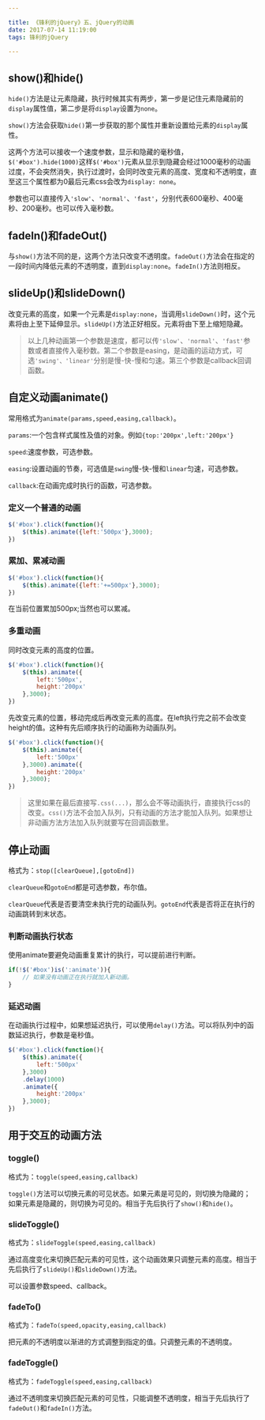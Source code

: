 ```yaml
---

title: 《锋利的jQuery》五、jQuery的动画
date: 2017-07-14 11:19:00
tags: 锋利的jQuery

---
```



## show()和hide()

`hide()`方法是让元素隐藏，执行时候其实有两步，第一步是记住元素隐藏前的`display`属性值，第二步是将`display`设置为`none`。

`show()`方法会获取`hide()`第一步获取的那个属性并重新设置给元素的`display`属性。

这两个方法可以接收一个速度参数，显示和隐藏的毫秒值，`$('#box').hide(1000)`这样`$('#box')`元素从显示到隐藏会经过1000毫秒的动画过度，不会突然消失，执行过渡时，会同时改变元素的高度、宽度和不透明度，直至这三个属性都为0最后元素css会改为`display: none`。

参数也可以直接传入`'slow'`、`'normal'`、`'fast'`，分别代表600毫秒、400毫秒、200毫秒。也可以传入毫秒数。

## fadeIn()和fadeOut()

与`show()`方法不同的是，这两个方法只改变不透明度。`fadeOut()`方法会在指定的一段时间内降低元素的不透明度，直到`display:none`。`fadeIn()`方法则相反。

## slideUp()和slideDown()

改变元素的高度，如果一个元素是`display:none`，当调用`slideDown()`时，这个元素将由上至下延伸显示。`slideUp()`方法正好相反。元素将由下至上缩短隐藏。

> 以上几种动画第一个参数是速度，都可以传`'slow'`、`'normal'`、`'fast'`参数或者直接传入毫秒数。第二个参数是easing，是动画的运动方式，可选`'swing'、'linear'`分别是慢-快-慢和匀速。第三个参数是callback回调函数。

## 自定义动画animate()

常用格式为`animate(params,speed,easing,callback)`。

`params`:一个包含样式属性及值的对象。例如`{top:'200px',left:'200px'}`

`speed`:速度参数，可选参数。

`easing`:设置动画的节奏，可选值是`swing`慢-快-慢和`linear`匀速，可选参数。

`callback`:在动画完成时执行的函数，可选参数。

### 定义一个普通的动画

```js
$('#box').click(function(){
    $(this).animate({left:'500px'},3000);
})
```

### 累加、累减动画

```js
$('#box').click(function(){
    $(this).animate({left:'+=500px'},3000);
})
```

在当前位置累加500px;当然也可以累减。

### 多重动画

同时改变元素的高度的位置。

```js
$('#box').click(function(){
    $(this).animate({
        left:'500px',
        height:'200px'
    },3000);
})
```

先改变元素的位置，移动完成后再改变元素的高度。在left执行完之前不会改变height的值。这种有先后顺序执行的动画称为动画队列。

```js
$('#box').click(function(){
    $(this).animate({
        left:'500px'
    },3000).animate({
        height:'200px'
    },3000);
})
```

> 这里如果在最后直接写`.css(...)`，那么会不等动画执行，直接执行css的改变。`css()`方法不会加入队列，只有动画的方法才能加入队列。如果想让非动画方法方法加入队列就要写在回调函数里。


## 停止动画

格式为：`stop([clearQueue],[gotoEnd])`

`clearQueue`和`gotoEnd`都是可选参数，布尔值。

`clearQueue`代表是否要清空未执行完的动画队列。`gotoEnd`代表是否将正在执行的动画跳转到末状态。

### 判断动画执行状态

使用animate要避免动画重复累计的执行，可以提前进行判断。

```js
if(!$('#box')is(':animate')){
    // 如果没有动画正在执行就加入新动画。
}

```

### 延迟动画

在动画执行过程中，如果想延迟执行，可以使用`delay()`方法。可以将队列中的函数延迟执行，参数是毫秒值。

```js
$('#box').click(function(){
    $(this).animate({
        left:'500px'
    },3000)
    .delay(1000)
    .animate({
        height:'200px'
    },3000);
})
```

## 用于交互的动画方法

### toggle()

格式为：`toggle(speed,easing,callback)`

`toggle()`方法可以切换元素的可见状态。如果元素是可见的，则切换为隐藏的；如果元素是隐藏的，则切换为可见的。相当于先后执行了`show()`和`hide()`。

### slideToggle()

格式为：`slideToggle(speed,easing,callback)`

通过高度变化来切换匹配元素的可见性，这个动画效果只调整元素的高度。相当于先后执行了`slideUp()`和`slideDown()`方法。

可以设置参数speed、callback。

### fadeTo()

格式为：`fadeTo(speed,opacity,easing,callback)`

把元素的不透明度以渐进的方式调整到指定的值。只调整元素的不透明度。

### fadeToggle()

格式为：`fadeToggle(speed,easing,callback)`

通过不透明度来切换匹配元素的可见性，只能调整不透明度，相当于先后执行了`fadeOut()`和`fadeIn()`方法。
